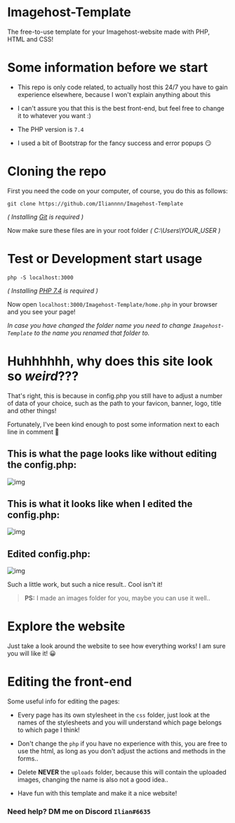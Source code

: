 # Imagehost-Template
The free-to-use template for your Imagehost-website made with PHP, HTML and CSS!

# Some information before we start

- This repo is only code related, to actually host this 24/7 you have to gain experience elsewhere, because I won't explain anything about this

- I can't assure you that this is the best front-end, but feel free to change it to whatever you want :)

- The PHP version is `7.4`

- I used a bit of Bootstrap for the fancy success and error popups 😏

# Cloning the repo
First you need the code on your computer, of course, you do this as follows:
```
git clone https://github.com/Iliannnn/Imagehost-Template
```
*( Installing [Git](https://git-scm.com/) is required )*

Now make sure these files are in your root folder *( C:\Users\YOUR_USER )*

# Test or Development start usage

```
php -S localhost:3000
```
*( Installing [PHP 7.4](https://windows.php.net/download#php-7.4) is required )*

Now open `localhost:3000/Imagehost-Template/home.php` in your browser and you see your page!

*In case you have changed the folder name you need to change `Imagehost-Template` to the name you renamed that folder to.*

# Huhhhhhh, why does this site look so *weird*???
That's right, this is because in config.php you still have to adjust a number of data of your choice, such as the path to your favicon, banner, logo, title and other things!

Fortunately, I've been kind enough to post some information next to each line in comment 🤗

## This is what the page looks like without editing the config.php:
![img](https://i.imgur.com/w7nbl87.png)

## This is what it looks like when I edited the config.php:
![img](https://i.imgur.com/dG8Vmea.png)

## Edited config.php:
![img](https://i.imgur.com/z6aOxbw.png)

Such a little work, but such a nice result.. Cool isn't it!

> **PS:** I made an images folder for you, maybe you can use it well..

# Explore the website

Just take a look around the website to see how everything works! I am sure you will like it! 😀

# Editing the front-end

Some useful info for editing the pages:
- Every page has its own stylesheet in the `css` folder, just look at the names of the stylesheets and you will understand which page belongs to which page I think!

- Don't change the `php` if you have no experience with this, you are free to use the html, as long as you don't adjust the actions and methods in the forms..

- Delete **NEVER** the `uploads` folder, because this will contain the uploaded images, changing the name is also not a good idea..

- Have fun with this template and make it a nice website!

### Need help? DM me on Discord `Ilian#6635`